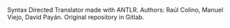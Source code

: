 Syntax Directed Translator made with ANTLR. Authors: Raúl Colino, Manuel Viejo, David Payán. Original repository in Gitlab.

